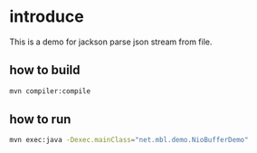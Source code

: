 # introduce

This is a demo for jackson parse json stream from file.

## how to build

```bash
mvn compiler:compile
```

## how to run

```bash
mvn exec:java -Dexec.mainClass="net.mbl.demo.NioBufferDemo"
```